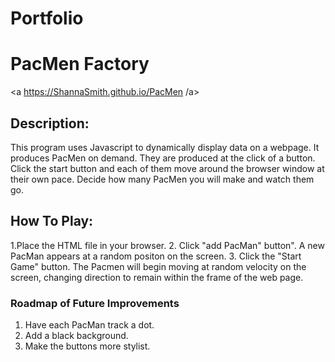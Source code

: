 # Portfolio
# PacMen Factory
<a https://ShannaSmith.github.io/PacMen /a>
## Description:
This program uses Javascript to dynamically display data on a webpage.
It produces PacMen on demand. They are produced at the click of a button. Click the start button and each of them move around the browser window at their own pace. 
Decide how many PacMen you will make and watch them go.

## How To Play:
1.Place the HTML file in your browser.
2. Click "add PacMan" button". A new PacMan appears at a random positon on the screen.
3. Click the "Start Game" button. The Pacmen will begin moving at random velocity on the screen, changing direction to remain within the frame of the web page.

### Roadmap of Future Improvements
1.  Have each PacMan track a dot.
2.  Add a black background.
3.  Make the buttons more stylist.
